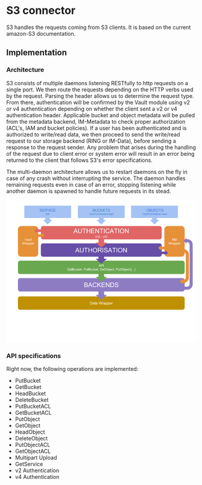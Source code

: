 # S3 connector

S3 handles the requests coming from S3 clients. It is based on the
current amazon-S3 documentation.

## Implementation

### Architecture

S3 consists of multiple daemons listening RESTfully to http requests
on a single port. We then route the requests depending on the HTTP verbs
used by the request. Parsing the header allows us to determine the request
type. From there, authentication will be confirmed
by the Vault module using v2 or v4 authentication depending on whether the
client sent a v2 or v4 authentication header. Applicable bucket and object
metadata will be pulled from the metadata backend, IM-Metadata to check proper
authorization (ACL's, IAM and bucket policies). If a user has been
authenticated and is authorized to write/read data, we then proceed to
send the write/read request to our storage backend (RING or IM-Data), before
sending a response to the request sender. Any problem that arises during
the handling of the request due to client error or system error will result
in an error being returned to the client that follows S3's error specifications.

The multi-daemon architecture allows us to restart daemons on the fly in case
of any crash without interrupting the service. The daemon handles
remaining requests even in case of an error, stopping listening while another
daemon is spawned to handle future requests in its stead.

![Arch](res/architecture.png)

### API specifications

Right now, the following operations are implemented:

- PutBucket
- GetBucket
- HeadBucket
- DeleteBucket
- PutBucketACL
- GetBucketACL
- PutObject
- GetObject
- HeadObject
- DeleteObject
- PutObjectACL
- GetObjectACL
- Multipart Upload
- GetService
- v2 Authentication
- v4 Authentication
